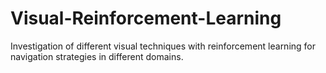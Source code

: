 # Visual-Reinforcement-Learning
Investigation of different visual techniques with reinforcement learning for navigation strategies in different domains.
